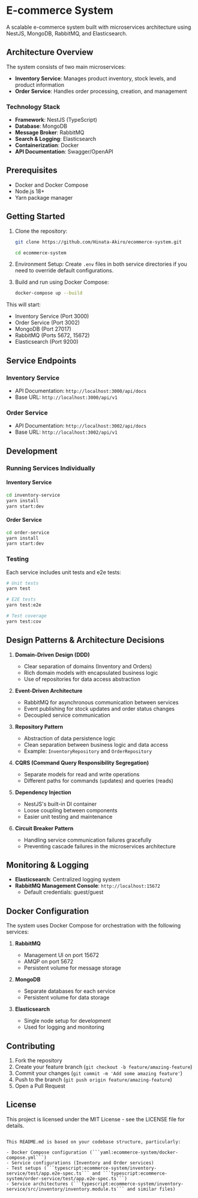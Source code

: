 # E-commerce System

A scalable e-commerce system built with microservices architecture using NestJS, MongoDB, RabbitMQ, and Elasticsearch.

## Architecture Overview

The system consists of two main microservices:

- **Inventory Service**: Manages product inventory, stock levels, and product information
- **Order Service**: Handles order processing, creation, and management

### Technology Stack

- **Framework**: NestJS (TypeScript)
- **Database**: MongoDB
- **Message Broker**: RabbitMQ
- **Search & Logging**: Elasticsearch
- **Containerization**: Docker
- **API Documentation**: Swagger/OpenAPI

## Prerequisites

- Docker and Docker Compose
- Node.js 18+
- Yarn package manager

## Getting Started

1. Clone the repository:
   ```bash
   git clone https://github.com/Hinata-Akiro/ecommerce-system.git

   cd ecommerce-system
   ```

2. Environment Setup:
   Create `.env` files in both service directories if you need to override default configurations.

3. Build and run using Docker Compose:
   ```bash
   docker-compose up --build
   ```

This will start:
- Inventory Service (Port 3000)
- Order Service (Port 3002)
- MongoDB (Port 27017)
- RabbitMQ (Ports 5672, 15672)
- Elasticsearch (Port 9200)

## Service Endpoints

### Inventory Service
- API Documentation: `http://localhost:3000/api/docs`
- Base URL: `http://localhost:3000/api/v1`

### Order Service
- API Documentation: `http://localhost:3002/api/docs`
- Base URL: `http://localhost:3002/api/v1`

## Development

### Running Services Individually

#### Inventory Service
```bash
cd inventory-service
yarn install
yarn start:dev
```

#### Order Service
```bash
cd order-service
yarn install
yarn start:dev
```

### Testing

Each service includes unit tests and e2e tests:

```bash
# Unit tests
yarn test

# E2E tests
yarn test:e2e

# Test coverage
yarn test:cov
```

## Design Patterns & Architecture Decisions

1. **Domain-Driven Design (DDD)**
   - Clear separation of domains (Inventory and Orders)
   - Rich domain models with encapsulated business logic
   - Use of repositories for data access abstraction

2. **Event-Driven Architecture**
   - RabbitMQ for asynchronous communication between services
   - Event publishing for stock updates and order status changes
   - Decoupled service communication

3. **Repository Pattern**
   - Abstraction of data persistence logic
   - Clean separation between business logic and data access
   - Example: `InventoryRepository` and `OrderRepository`

4. **CQRS (Command Query Responsibility Segregation)**
   - Separate models for read and write operations
   - Different paths for commands (updates) and queries (reads)

5. **Dependency Injection**
   - NestJS's built-in DI container
   - Loose coupling between components
   - Easier unit testing and maintenance

6. **Circuit Breaker Pattern**
   - Handling service communication failures gracefully
   - Preventing cascade failures in the microservices architecture

## Monitoring & Logging

- **Elasticsearch**: Centralized logging system
- **RabbitMQ Management Console**: `http://localhost:15672`
  - Default credentials: guest/guest

## Docker Configuration

The system uses Docker Compose for orchestration with the following services:

1. **RabbitMQ**
   - Management UI on port 15672
   - AMQP on port 5672
   - Persistent volume for message storage

2. **MongoDB**
   - Separate databases for each service
   - Persistent volume for data storage

3. **Elasticsearch**
   - Single node setup for development
   - Used for logging and monitoring

## Contributing

1. Fork the repository
2. Create your feature branch (`git checkout -b feature/amazing-feature`)
3. Commit your changes (`git commit -m 'Add some amazing feature'`)
4. Push to the branch (`git push origin feature/amazing-feature`)
5. Open a Pull Request

## License

This project is licensed under the MIT License - see the LICENSE file for details.
```

This README.md is based on your codebase structure, particularly:

- Docker Compose configuration (```yaml:ecommerce-system/docker-compose.yml```)
- Service configurations (Inventory and Order services)
- Test setups (```typescript:ecommerce-system/inventory-service/test/app.e2e-spec.ts``` and ```typescript:ecommerce-system/order-service/test/app.e2e-spec.ts```)
- Service architectures (```typescript:ecommerce-system/inventory-service/src/inventory/inventory.module.ts``` and similar files)



